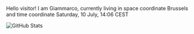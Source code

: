 Hello visitor! I am Giammarco, currently living in space coordinate Brussels and time coordinate Saturday, 10 July, 14:06 CEST

![GitHub Stats](https://github-readme-stats.vercel.app/api?username=grcasanova)
